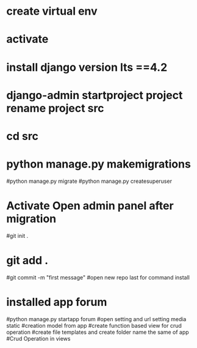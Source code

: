 # create virtual env 
# activate 
# install django  version lts ==4.2
# django-admin startproject project rename project src 
# cd src
# python manage.py makemigrations
#python manage.py migrate
#python manage.py createsuperuser
# Activate Open admin panel after migration
#git init .
# git add .
#git commit -m "first message"
#open new repo last for command install
# installed app forum
#python manage.py startapp forum
#open setting and url setting media static 
#creation model from app
#create function based view for crud operation
#create file templates and create folder name the same of app
#Crud Operation in views



